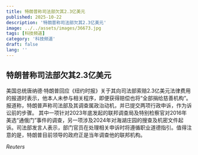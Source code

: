 ```yaml
---
title: 特朗普称司法部欠其2.3亿美元
published: 2025-10-22
description: '特朗普称司法部欠其2.3亿美元'
image: ../../assets/images/36673.jpg
tags: [科技频道]
category: '科技频道'
draft: false
lang: ''
---
```


## 特朗普称司法部欠其2.3亿美元

美国总统唐纳德·特朗普回应《纽约时报》关于其向司法部索赔2.3亿美元法律费用的报道时表示，他本人未参与相关程序，即便获得赔偿也将“全部捐给慈善机构”。报道称，特朗普声称司法部及其调查属政治动机，并已提交两项行政申诉，作为诉讼前的步骤。
其中一项针对2023年底发起的联邦调查局及特别检察官对2016年美选“通俄门”事件的调查，另一项涉及2024年对海湖庄园的搜查及机密文件起诉。司法部发言人表示，部门官员在处理相关申诉时将遵循职业道德指引。值得注意的是，特朗普目前领导的政府正是当年调查他的联邦机构。

*Reuters*
